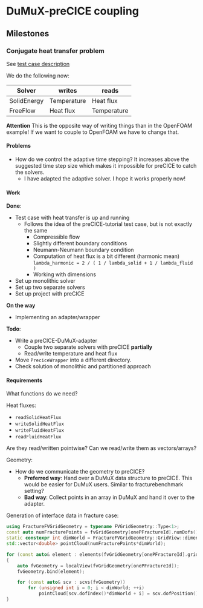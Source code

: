 # DuMuX-preCICE coupling

## Milestones

### Conjugate heat transfer problem 

See [test case description](dumux_test_case.md#conjugate-heat-transfer) 


We do the following now:

| Solver | writes | reads |
| ------ | ------ | ----- |
| SolidEnergy | Temperature | Heat flux |
| FreeFlow | Heat flux | Temperature |

**Attention**
This is the opposite way of writing things than in the OpenFOAM example! If we want to couple to OpenFOAM we have to change that.

#### Problems

- How do we control the adaptive time stepping? It increases above the suggested time step size which makes it impossible for preCICE to catch the solvers.
    - I have adapted the adaptive solver. I hope it works properly now!

#### Work 

**Done**:

- Test case with heat transfer is up and running
    - Follows the idea of the preCICE-tutorial test case, but is not exactly the same
        - Compressible flow
        - Slightly different boundary conditions
        - Neumann-Neumann boundary condition
        - Computation of heat flux is a bit different (harmonic mean) `lambda_harmonic = 2 / ( 1 / lambda_solid + 1 / lambda_fluid )`
        - Working with dimensions
- Set up monolithic solver
- Set up two separate solvers
- Set up project with preCICE

**On the way**

- Implementing an adapter/wrapper

**Todo**:

- Write a preCICE-DuMuX-adapter
    - Couple two separate solvers with preCICE **partially**
    - Read/write temperature and heat flux
- Move `PreciceWrapper` into a different directory.
- Check solution of monolithic and partitioned approach

#### Requirements

What functions do we need?

Heat fluxes:

- `readSolidHeatFlux`
- `writeSolidHeatFlux`
- `writeFluidHeatFlux`
- `readFluidHeatFlux`

Are they read/written pointwise? Can we read/write them as vectors/arrays?

Geometry:

- How do we communicate the geometry to preCICE? 
    - **Preferred way**: Hand over a DuMuX data structure to preCICE. This would be easier for DuMuX users. Similar to fracturebenchmark setting?
    - **Bad way**: Collect points in an array in DuMuX and hand it over to the adapter.

Generation of interface data in fracture case:
```c++
using FractureFVGridGeometry = typename FVGridGeometry::Type<1>;
const auto numFracturePoints = fvGridGeometry[onePFractureId].numDofs();
static constexpr int dimWorld = FractureFVGridGeometry::GridView::dimensionworld;
std::vector<double> pointCloud(numFracturePoints*dimWorld);

for (const auto& element : elements(fvGridGeometry[onePFractureId].gridView()))
{
    auto fvGeometry = localView(fvGridGeometry[onePFractureId]);
    fvGeometry.bind(element);

    for (const auto& scv : scvs(fvGeometry))
        for (unsigned int i = 0; i < dimWorld; ++i)
            pointCloud[scv.dofIndex()*dimWorld + i] = scv.dofPosition()[i];
}
```

